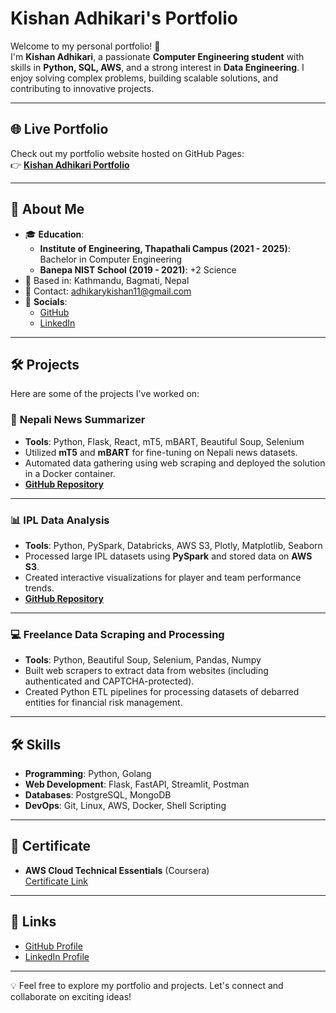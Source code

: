 # Kishan Adhikari's Portfolio

Welcome to my personal portfolio! 🌟  
I'm **Kishan Adhikari**, a passionate **Computer Engineering student** with skills in **Python, SQL, AWS**, and a strong interest in **Data Engineering**. I enjoy solving complex problems, building scalable solutions, and contributing to innovative projects.

---

## 🌐 **Live Portfolio**  
Check out my portfolio website hosted on GitHub Pages:  
👉 **[Kishan Adhikari Portfolio](https://kishanadhikari11.github.io)**

---

## 📄 **About Me**
- 🎓 **Education**:
  - **Institute of Engineering, Thapathali Campus (2021 - 2025)**: Bachelor in Computer Engineering
  - **Banepa NIST School (2019 - 2021)**: +2 Science
- 📍 Based in: Kathmandu, Bagmati, Nepal  
- 📧 Contact: [adhikarykishan11@gmail.com](mailto:adhikarykishan11@gmail.com)  
- 🔗 **Socials**:
  - [GitHub](https://github.com/KishanAdhikari11)
  - [LinkedIn](https://www.linkedin.com/in/kishan-adhikari-a8464a200)

---

## 🛠️ **Projects**
Here are some of the projects I've worked on:

### 📰 **Nepali News Summarizer**
- **Tools**: Python, Flask, React, mT5, mBART, Beautiful Soup, Selenium
- Utilized **mT5** and **mBART** for fine-tuning on Nepali news datasets.
- Automated data gathering using web scraping and deployed the solution in a Docker container.
- **[GitHub Repository](https://github.com/KishanAdhikari11/abstractive-news-summary-in-nepali)**

---

### 📊 **IPL Data Analysis**
- **Tools**: Python, PySpark, Databricks, AWS S3, Plotly, Matplotlib, Seaborn
- Processed large IPL datasets using **PySpark** and stored data on **AWS S3**.
- Created interactive visualizations for player and team performance trends.
- **[GitHub Repository](https://github.com/KishanAdhikari11/IPLdataanalysis)**

---

### 💻 **Freelance Data Scraping and Processing**
- **Tools**: Python, Beautiful Soup, Selenium, Pandas, Numpy
- Built web scrapers to extract data from websites (including authenticated and CAPTCHA-protected).
- Created Python ETL pipelines for processing datasets of debarred entities for financial risk management.

---

## 🛠️ **Skills**
- **Programming**: Python, Golang
- **Web Development**: Flask, FastAPI, Streamlit, Postman
- **Databases**: PostgreSQL, MongoDB
- **DevOps**: Git, Linux, AWS, Docker, Shell Scripting

---

## 📜 **Certificate**
- **AWS Cloud Technical Essentials** (Coursera)  
  [Certificate Link](https://coursera.org/share/440b169b5c016cb9116f7c11b6117fc2)

---

## 🔗 **Links**
- [GitHub Profile](https://github.com/KishanAdhikari11)
- [LinkedIn Profile](https://www.linkedin.com/in/kishan-adhikari-a8464a200)

---

💡 Feel free to explore my portfolio and projects. Let's connect and collaborate on exciting ideas!
